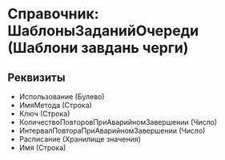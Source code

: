 ﻿# Справочник: ШаблоныЗаданийОчереди (Шаблони завдань черги)

## Реквизиты

- Использование (Булево)
- ИмяМетода (Строка)
- Ключ (Строка)
- КоличествоПовторовПриАварийномЗавершении (Число)
- ИнтервалПовтораПриАварийномЗавершении (Число)
- Расписание (Хранилище значения)
- Имя (Строка)

